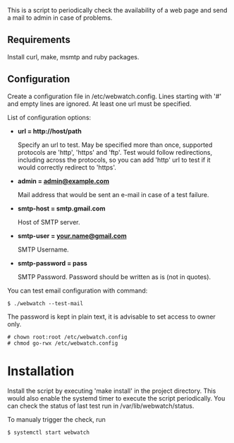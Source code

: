 This is a script to periodically check the availability of a web page and
send a mail to admin in case of problems.

## Requirements

Install curl, make, msmtp and ruby packages.

## Configuration

Create a configuration file in /etc/webwatch.config.
Lines starting with '#' and empty lines are ignored.
At least one url must be specified.

List of configuration options:

- **url = http://host/path**

  Specify an url to test.
  May be specified more than once, supported protocols are 'http', 'https' and 'ftp'.
  Test would follow redirections, including across the protocols, so you can add 'http' url to test
  if it would correctly redirect to 'https'.

- **admin = admin@example.com**

  Mail address that would be sent an e-mail in case of a test failure.

- **smtp-host = smtp.gmail.com**

  Host of SMTP server.

- **smtp-user = your.name@gmail.com**

  SMTP Username.

- **smtp-password = pass**

  SMTP Password. Password should be written as is (not in quotes).

You can test email configuration with command:

    $ ./webwatch --test-mail

The password is kept in plain text, it is advisable to set access to owner only.

    # chown root:root /etc/webwatch.config
    # chmod go-rwx /etc/webwatch.config

# Installation

Install the script by executing 'make install' in the project directory.
This would also enable the systemd timer to execute the script periodically. 
You can check the status of last test run in /var/lib/webwatch/status.

To manualy trigger the check, run

    $ systemctl start webwatch

